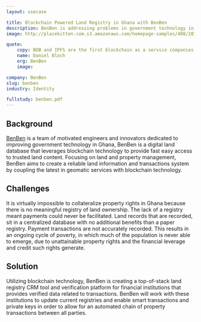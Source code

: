 ```yaml
---
layout: usecase

title: Blockchain Powered Land Registry in Ghana with BenBen
description: BenBen is addressing problems in government technology in Ghana, with a focus on land and property ownership rights, management and issues.
image: http://placekitten.com.s3.amazonaws.com/homepage-samples/408/287.jpg

quote:
    copy: BDB and IPFS are the first blockchain as a service companies. Before you only had the option of using a product and now there’s a service aspect to facilitate all this.
    name: Daniel Bloch
    org: BenBen
    image:

company: BenBen
slug: benben
industry: Identity

fullstudy: benben.pdf
---
```


## Background

[BenBen](http://benben.com.gh) is a team of motivated engineers and innovators dedicated to improving government technology in Ghana, BenBen is a digital land database that leverages blockchain technology to provide fast easy access to trusted land content. Focusing on land and property management, BenBen aims to create a reliable land information and transactions system by coupling the latest in geomatic services with blockchain technology.

## Challenges

It is virtually impossible to collateralize property rights in Ghana because there is no meaningful registry of land ownership. The lack of a registry meant payments could never be facilitated. Land records that are recorded, sit in a centralized database with no additional benefits than a paper registry. Payment transactions are not accurately recorded. This results in an ongoing cycle of poverty, in which much of the population is never able to emerge, due to unattainable property rights and the  financial leverage and credit such rights generate.

## Solution

Utilizing blockchain technology, BenBen is creating a top-of-stack land registry CRM tool and verification platform for  financial institutions that provides verified data related to transactions. BenBen will work with these institutions to update current registries and enable smart transactions and private keys in order to allow for an automated chain of property transactions between all parties.
